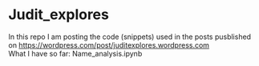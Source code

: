 # Judit_explores

In this repo I am posting the code (snippets) used in the posts pusblished on https://wordpress.com/post/juditexplores.wordpress.com <br>
What I have so far:
Name_analysis.ipynb
